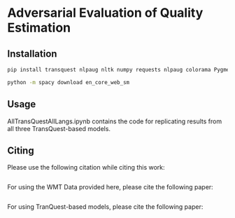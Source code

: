 # Adversarial Evaluation of Quality Estimation

## Installation

```bash
pip install transquest nlpaug nltk numpy requests nlpaug colorama Pygments==2.0 sphinx jupyter spacy pandas plotly torch
```

```bash
python -m spacy download en_core_web_sm
```

## Usage

AllTransQuestAllLangs.ipynb contains the code for replicating results from all three TransQuest-based models.

## Citing
Please use the following citation while citing this work:

```latex

```

For using the WMT Data provided here, please cite the following paper:
```latex

```

For using TranQuest-based models, please cite the following paper:
```latex

```
